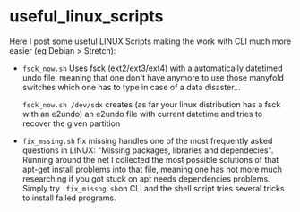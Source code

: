 # useful_linux_scripts
Here I post some useful LINUX Scripts making the work with CLI much more easier (eg Debian > Stretch):

* `fsck_now.sh` 
  Uses fsck (ext2/ext3/ext4) with a automatically datetimed undo file, meaning that one don't have anymore to use those manyfold switches which one has to type in case of a data disaster...
 
  ` fsck_now.sh /dev/sdx ` creates (as far your linux distribution has a fsck with an e2undo) an e2undo file with current datetime and tries to recover the given partition 


* `fix_mssing.sh`
fix missing handles one of the most frequently asked questions in LINUX: "Missing packages, libraries and dependecies". Running around the net I collected the most        possible solutions of that apt-get install problems into that file, meaning one has not more much researching if you got stuck on apt needs dependencies problems. 
Simply try  ` fix_missng.sh`on CLI and the shell script tries several tricks to install failed programs.  
